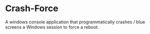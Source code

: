 # Crash-Force
A windows console application that programmatically crashes / blue screens a Windows session to force a reboot.

